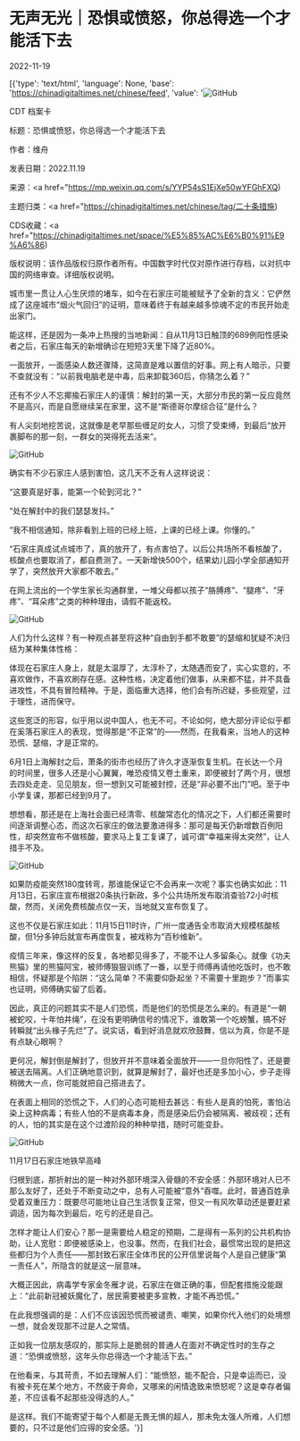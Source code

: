 # 无声无光｜恐惧或愤怒，你总得选一个才能活下去

2022-11-19

[{'type': 'text/html', 'language': None, 'base': 'https://chinadigitaltimes.net/chinese/feed', 'value': '![GitHub](https://chinadigitaltimes.net/chinese/files/2022/11/wswg1-768x520.jpeg)

CDT 档案卡

标题：恐惧或愤怒，你总得选一个才能活下去

作者：维舟

发表日期：2022.11.19

来源：<a href="https://mp.weixin.qq.com/s/YYP54sS1EjXe50wYFGhFXQ)

主题归类：<a href="https://chinadigitaltimes.net/chinese/tag/二十条措施)

CDS收藏：<a href="https://chinadigitaltimes.net/space/%E5%85%AC%E6%B0%91%E9%A6%86)

版权说明：该作品版权归原作者所有。中国数字时代仅对原作进行存档，以对抗中国的网络审查。详细版权说明。





城市里一贯让人心生厌烦的堵车，如今在石家庄可能被赋予了全新的含义：它俨然成了这座城市“烟火气回归”的证明，意味着终于有越来越多惊魂不定的市民开始走出家门。

能这样，还是因为一条冲上热搜的当地新闻：自从11月13日触顶的689例阳性感染者之后，石家庄每天的新增确诊在短短3天里下降了近80%。

一面放开，一面感染人数还骤降，这简直是难以置信的好事。网上有人暗示，只要不查就没有：“以前我电脑老是中毒，后来卸载360后，你猜怎么着？”

还有不少人不忘揶揄石家庄人的谨慎：解封的第一天，大部分市民的第一反应竟然不是高兴，而是自愿继续呆在家里，这不是“斯德哥尔摩综合征”是什么？

有人尖刻地挖苦说，这就像是老早那些缠足的女人，习惯了受束缚，到最后“放开裹脚布的那一刻，一群女的哭得死去活来”。

![GitHub](https://chinadigitaltimes.net/chinese/files/2022/11/post-689903-637872c992eef.png)

确实有不少石家庄人感到害怕，这几天不乏有人这样说说：

“这要真是好事，能第一个轮到河北？”

“处在解封中的我们瑟瑟发抖。”

“我不相信通知，除非看到上班的已经上班，上课的已经上课。你懂的。”

“石家庄真成试点城市了，真的放开了，有点害怕了。以后公共场所不看核酸了，核酸点也要取消了，都自费测了。一天新增快500个，结果幼儿园小学全部通知开学了，突然放开大家都不敢去。”

在网上流出的一个学生家长沟通群里，一堆父母都以孩子“胳膊疼”、“腿疼”、“牙疼”、“耳朵疼”之类的种种理由，请假不能返校。

![GitHub](https://chinadigitaltimes.net/chinese/files/2022/11/post-689903-637872cbd1870.)

人们为什么这样？有一种观点甚至将这种“自由到手都不敢要”的瑟缩和犹疑不决归结为某种集体性格：



体现在石家庄人身上，就是太温厚了，太淳朴了，太随遇而安了，实心实意的，不喜欢做作，不喜欢刷存在感。这种性格，决定着他们做事，从来都不猛，并不具备进攻性，不具有冒险精神。于是，面临重大选择，他们会有所迟疑，多些观望，过于理性，进而保守。



这些宽泛的形容，似乎用以说中国人，也无不可。不论如何，绝大部分评论似乎都在奚落石家庄人的表现，觉得那是“不正常”的——然而，在我看来，当地人的这种恐慌、瑟缩，才是正常的。

6月1日上海解封之后，萧条的街市也经历了许久才逐渐恢复生机。在长达一个月的时间里，很多人还是小心翼翼，唯恐疫情又卷土重来，即便被封了两个月，很想去四处走走、见见朋友，但一想到又可能被封控，还是“非必要不出门”吧。至于中小学复课，那都已经到9月了。

想想看，那还是在上海社会面已经清零、核酸常态化的情况之下，人们都还需要时间逐渐调整心态，而这次石家庄的做法要激进得多：那可是每天仍新增数百例阳性，却突然宣布不做核酸，要求马上复工复课了，诚可谓“幸福来得太突然”，让人措手不及。

![GitHub](https://chinadigitaltimes.net/chinese/files/2022/11/post-689903-637872cd73f92.)

如果防疫能突然180度转弯，那谁能保证它不会再来一次呢？事实也确实如此：11月13日，石家庄宣布根据20条执行新政，多个公共场所发布取消查验72小时核酸，然而，关闭免费核酸点仅一天，当地就又宣布恢复了。

这也不仅是石家庄如此：11月15日11时许，广州一度通告全市取消大规模核酸核酸，但1分多钟后就宣布再度恢复，被戏称为“百秒维新”。

疫情三年来，像这样的反复，各地都见得多了，不能不让人多留条心。就像《功夫熊猫》里的熊猫阿宝，被师傅狠狠训练了一番，以至于师傅再请他吃饭时，也不敢相信，怀疑那是个陷阱：“这么简单？不需要仰卧起坐？不需要十里跑步？”而事实也证明，师傅确实留了后着。

因此，真正的问题其实不是人们恐慌，而是他们的恐慌是怎么来的。有道是“一朝被蛇咬，十年怕井绳”，在没有更明确信号的情况下，谁敢第一个吃螃蟹，搞不好转瞬就“出头椽子先烂”了。说实话，看到好消息就欢欣鼓舞，信以为真，你是不是有点缺心眼啊？

更何况，解封倒是解封了，但放开并不意味着全面放开——一旦你阳性了，还是要被送去隔离。人们正确地意识到，就算是解封了，最好也还是多加小心，步子走得稍微大一点，你可能就把自己搭进去了。

在表面上相同的恐慌之下，人们的心态可能相去甚远：有些人是真的怕死，害怕沾染上这种病毒；有些人怕的不是病毒本身，而是感染后仍会被隔离、被歧视；还有的人，怕的其实是在这个过渡阶段的种种举措，随时可能变卦。

![GitHub](https://chinadigitaltimes.net/chinese/files/2022/11/post-689903-637872d14abbd.png)

11月17日石家庄地铁早高峰

归根到底，那折射出的是一种对外部环境深入骨髓的不安全感：外部环境对人已不那么友好了，还处于不断变动之中，总有人可能被“意外”吞噬。此时，普通百姓承受着双重压力：既要尽可能地让自己生活恢复正常，但又一有风吹草动还是要赶紧调适，因为每次到最后，吃亏的还是自己。

怎样才能让人们安心？那一是需要给人稳定的预期，二是得有一系列的公共机构协助，让人宽慰：即便被感染上，也没事。然而，在我们社会，最惯常出现的是把这些都归为个人责任——那封致石家庄全体市民的公开信里说每个人是自己健康“第一责任人”，所隐含的就是这一层意味。

大概正因此，病毒学专家金冬雁才说，石家庄在做正确的事，但配套措施没能跟上：“此前新冠被妖魔化了，居民需要被更多宣教，才能不再恐慌。”

在此我想强调的是：人们不应该因恐慌而被谴责、嘲笑，如果你代入他们的处境想一想，就会发现那不过是人之常情。

正如我一位朋友感叹的，那实际上是脆弱的普通人在面对不确定性时的生存之道：“恐惧或愤怒，这年头你总得选一个才能活下去。”

在他看来，与其苛责，不如去理解人们：“能愤怒，能不配合，只是幸运而已，没有被卡死在某个地方，不然疲于奔命，又哪来的闲情逸致来愤怒呢？这是幸存者偏差，不应该看不起那些没得选的人。”

是这样。我们不能寄望于每个人都是无畏无惧的超人，那未免太强人所难，人们想要的，只不过是他们应得的安全感。'}]